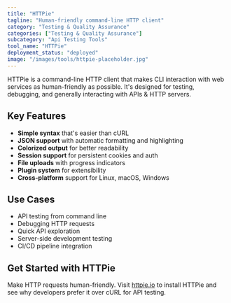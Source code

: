 ```yaml
---
title: "HTTPie"
tagline: "Human-friendly command-line HTTP client"
category: "Testing & Quality Assurance"
categories: ["Testing & Quality Assurance"]
subcategory: "Api Testing Tools"
tool_name: "HTTPie"
deployment_status: "deployed"
image: "/images/tools/httpie-placeholder.jpg"
---
```

HTTPie is a command-line HTTP client that makes CLI interaction with web services as human-friendly as possible. It's designed for testing, debugging, and generally interacting with APIs & HTTP servers.

## Key Features

- **Simple syntax** that's easier than cURL
- **JSON support** with automatic formatting and highlighting
- **Colorized output** for better readability
- **Session support** for persistent cookies and auth
- **File uploads** with progress indicators
- **Plugin system** for extensibility
- **Cross-platform** support for Linux, macOS, Windows

## Use Cases

- API testing from command line
- Debugging HTTP requests
- Quick API exploration
- Server-side development testing
- CI/CD pipeline integration

## Get Started with HTTPie

Make HTTP requests human-friendly. Visit [httpie.io](https://httpie.io) to install HTTPie and see why developers prefer it over cURL for API testing.
